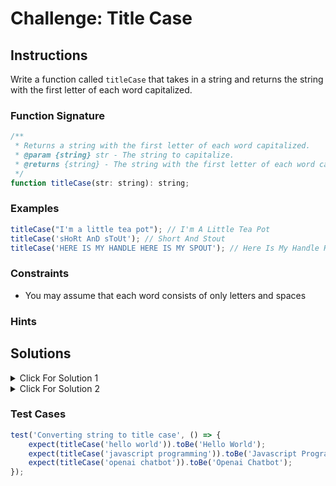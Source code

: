 # Challenge: Title Case

## Instructions

Write a function called `titleCase` that takes in a string and returns the string with the first letter of each word capitalized.

### Function Signature

```js
/**
 * Returns a string with the first letter of each word capitalized.
 * @param {string} str - The string to capitalize.
 * @returns {string} - The string with the first letter of each word capitalized.
 */
function titleCase(str: string): string;
```

### Examples

```js
titleCase("I'm a little tea pot"); // I'm A Little Tea Pot
titleCase('sHoRt AnD sToUt'); // Short And Stout
titleCase('HERE IS MY HANDLE HERE IS MY SPOUT'); // Here Is My Handle Here Is My Spout
```

### Constraints

-   You may assume that each word consists of only letters and spaces

### Hints

## Solutions

<details>
  <summary>Click For Solution 1</summary>

```php
function titleCase(str) {
  const words = str.toLowerCase().split(' ');

  for (let i = 0; i < words.length; i++) {
    words[i] = words[i][0].toUpperCase() + words[i].slice(1);
  }

  return words.join(' ');
}
```

### Explanation

-   Split the string into an array of words and put them all in lowercase.
-   Iterate through the array and capitalize the first letter of each word by using the 0 index of the word and concatenating it with the rest of the word.
-   Join the array back into a string and return it.

</details>

<details>
  <summary>Click For Solution 2</summary>

```js
function titleCase(str) {
    return str.replace(/\b\w/g, (match) => match.toUpperCase());
}
```

## Explanation

In this example, we are using the replace method to find the first letter of each word and replace it with the uppercase version of itself.

The regex `/\b\w/g` matches the first letter of each word.

-   `\b` matches the word boundary
-   `\w` matches the first letter of each word
-   The `g` flag is used to replace all occurrences of the regex in the string

The second argument is a callback function that returns the uppercase version of the matched letter.

</details>

### Test Cases

```js
test('Converting string to title case', () => {
    expect(titleCase('hello world')).toBe('Hello World');
    expect(titleCase('javascript programming')).toBe('Javascript Programming');
    expect(titleCase('openai chatbot')).toBe('Openai Chatbot');
});
```
